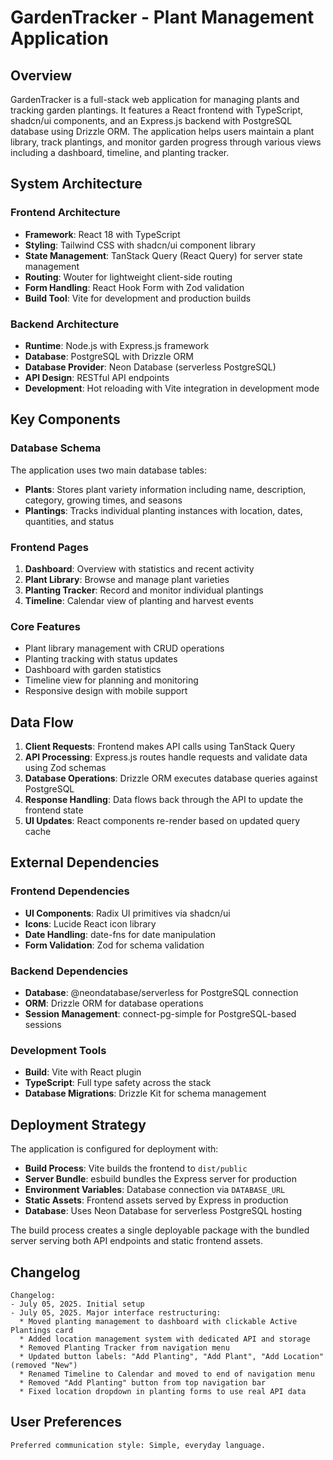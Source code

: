 # GardenTracker - Plant Management Application

## Overview

GardenTracker is a full-stack web application for managing plants and tracking garden plantings. It features a React frontend with TypeScript, shadcn/ui components, and an Express.js backend with PostgreSQL database using Drizzle ORM. The application helps users maintain a plant library, track plantings, and monitor garden progress through various views including a dashboard, timeline, and planting tracker.

## System Architecture

### Frontend Architecture
- **Framework**: React 18 with TypeScript
- **Styling**: Tailwind CSS with shadcn/ui component library
- **State Management**: TanStack Query (React Query) for server state management
- **Routing**: Wouter for lightweight client-side routing
- **Form Handling**: React Hook Form with Zod validation
- **Build Tool**: Vite for development and production builds

### Backend Architecture
- **Runtime**: Node.js with Express.js framework
- **Database**: PostgreSQL with Drizzle ORM
- **Database Provider**: Neon Database (serverless PostgreSQL)
- **API Design**: RESTful API endpoints
- **Development**: Hot reloading with Vite integration in development mode

## Key Components

### Database Schema
The application uses two main database tables:
- **Plants**: Stores plant variety information including name, description, category, growing times, and seasons
- **Plantings**: Tracks individual planting instances with location, dates, quantities, and status

### Frontend Pages
1. **Dashboard**: Overview with statistics and recent activity
2. **Plant Library**: Browse and manage plant varieties
3. **Planting Tracker**: Record and monitor individual plantings
4. **Timeline**: Calendar view of planting and harvest events

### Core Features
- Plant library management with CRUD operations
- Planting tracking with status updates
- Dashboard with garden statistics
- Timeline view for planning and monitoring
- Responsive design with mobile support

## Data Flow

1. **Client Requests**: Frontend makes API calls using TanStack Query
2. **API Processing**: Express.js routes handle requests and validate data using Zod schemas
3. **Database Operations**: Drizzle ORM executes database queries against PostgreSQL
4. **Response Handling**: Data flows back through the API to update the frontend state
5. **UI Updates**: React components re-render based on updated query cache

## External Dependencies

### Frontend Dependencies
- **UI Components**: Radix UI primitives via shadcn/ui
- **Icons**: Lucide React icon library
- **Date Handling**: date-fns for date manipulation
- **Form Validation**: Zod for schema validation

### Backend Dependencies
- **Database**: @neondatabase/serverless for PostgreSQL connection
- **ORM**: Drizzle ORM for database operations
- **Session Management**: connect-pg-simple for PostgreSQL-based sessions

### Development Tools
- **Build**: Vite with React plugin
- **TypeScript**: Full type safety across the stack
- **Database Migrations**: Drizzle Kit for schema management

## Deployment Strategy

The application is configured for deployment with:
- **Build Process**: Vite builds the frontend to `dist/public`
- **Server Bundle**: esbuild bundles the Express server for production
- **Environment Variables**: Database connection via `DATABASE_URL`
- **Static Assets**: Frontend assets served by Express in production
- **Database**: Uses Neon Database for serverless PostgreSQL hosting

The build process creates a single deployable package with the bundled server serving both API endpoints and static frontend assets.

## Changelog

```
Changelog:
- July 05, 2025. Initial setup
- July 05, 2025. Major interface restructuring:
  * Moved planting management to dashboard with clickable Active Plantings card
  * Added location management system with dedicated API and storage
  * Removed Planting Tracker from navigation menu
  * Updated button labels: "Add Planting", "Add Plant", "Add Location" (removed "New")
  * Renamed Timeline to Calendar and moved to end of navigation menu
  * Removed "Add Planting" button from top navigation bar
  * Fixed location dropdown in planting forms to use real API data
```

## User Preferences

```
Preferred communication style: Simple, everyday language.
```